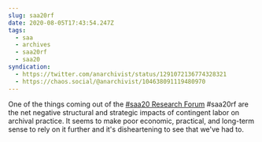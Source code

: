```yaml
---
slug: saa20rf
date: 2020-08-05T17:43:54.247Z
tags:
  - saa
  - archives
  - saa20rf
  - saa20
syndication:
  - https://twitter.com/anarchivist/status/1291072136774328321
  - https://chaos.social/@anarchivist/104638091119480970
---
```

One of the things coming out of the [#saa20 Research Forum](https://www2.archivists.org/am2020/research-forum-2020/agenda) #saa20rf are the net negative structural and strategic impacts of contingent labor on archival practice. It seems to make poor economic, practical, and long-term sense to rely on it further and it's disheartening to see that we've had to. 